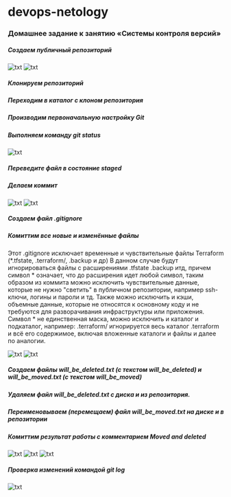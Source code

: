 # devops-netology

### Домашнее задание к занятию «Системы контроля версий»

##### Создаем публичный репозиторий
![txt](img/1.png)
![txt](img/2.png)

##### Клонируем репозиторий
##### Переходим в каталог с клоном репозитория
##### Производим первоначальную настройку Git
##### Выполняем команду git status
![txt](img/3.png)

##### Переведите файл в состояние staged
##### Делаем коммит
![txt](img/4.png)
![txt](img/5.png)

##### Создаем файл .gitignore
##### Комиттим все новые и изменённые файлы

Этот .gitignore исключает временные и чувствительные файлы Terraform (*.tfstate, .terraform/, .backup и др)
В данном случае будут игнорироваться файлы с расширениями .tfstate .backup итд, причем символ * означает, что до расширения идет любой символ, таким образом из коммита можно исключить чувствительные данные, которые не нужно "светить" в публичном репозитории, например ssh-ключи, логины и пароли и тд. Также можно исключить и кэши, объемные данные, которые не относятся к основному коду и не требуются для разворачивания инфраструктуры или приложения. Символ * не единственная маска, можно исключить и каталог и подкаталог, например:
.terraform/ игнорируется весь каталог .terraform и всё его содержимое, включая вложенные каталоги и файлы и далее по аналогии.

![txt](img/6.png)
![txt](img/7.png)

##### Создаем файлы will_be_deleted.txt (с текстом will_be_deleted) и will_be_moved.txt (с текстом will_be_moved)
##### Удаляем файл will_be_deleted.txt с диска и из репозитория.
##### Переименовываем (перемещаем) файл will_be_moved.txt на диске и в репозитории
##### Комиттим результат работы с комментарием Moved and deleted
![txt](img/8.png)
![txt](img/8-1.png)
![txt](img/8-2.png)

##### Проверка изменений командой git log
![txt](img/9.png)

